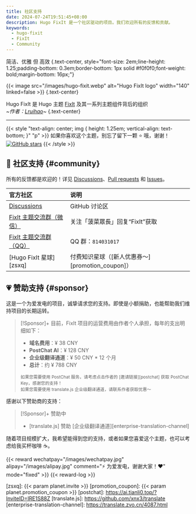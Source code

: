 ```yaml
---
title: 社区支持
date: 2024-07-24T19:51:45+08:00
description: Hugo FixIt 是一个社区驱动的项目。我们欢迎所有的反馈和贡献。
keywords:
  - hugo-fixit
  - FixIt
  - Community
---
```


简洁、优雅 但 高效
{.text-center, style="font-size: 2em;line-height: 1.25;padding-bottom: 0.3em;border-bottom: 1px solid #f0f0f0;font-weight: bold;margin-bottom: 16px;"}

{{< image src="/images/hugo-fixit.webp" alt="Hugo FixIt logo" width="140" linked=false >}}
{.text-center}

Hugo FixIt 是 Hugo 主题 [FixIt][FixIt] 及其一系列主题组件背后的组织\
_~作者：[Lruihao][author]~_
{.text-center}

---

{{< style "text-align: center; img { height: 1.25em; vertical-align: text-bottom; }" "p" >}}
如果你喜欢这个主题，别忘了留下一颗 ⭐️ 哦，谢谢！[![GitHub stars](https://img.shields.io/github/stars/hugo-fixit/FixIt?style=social)](https://github.com/hugo-fixit/FixIt)
{{< /style >}}

## 💬 社区支持 {#community}

所有的反馈都是欢迎的！详见 [Discussions][discussions]、[Pull requests][pulls] 和 [Issues][issues]。

| 官方社区                           | 说明                                             |
| :--------------------------------- | :----------------------------------------------- |
| [Discussions][discussions]         | GitHub 讨论区                                    |
| [FixIt 主题交流群（微信）][wx-mp]  | 关注「菠菜眾長」回复“FixIt”获取                  |
| [FixIt 主题交流群（QQ）][qq-group] | QQ 群：`814031017`                               |
| [Hugo FixIt 星球][zsxq]            | 付费知识星球（[新人优惠券～][promotion_coupon]） |

<!-- ## 💰 有偿支持 {#paid-support} -->

## 💗 赞助支持 {#sponsor}
<!-- markdownlint-disable search-replace -->
这是一个为爱发电的项目，诚挚请求您的支持。即使是小额捐助，也能帮助我们维持项目的长期运转。

> [!Sponsor]+ 目前，FixIt 项目的运营费用由作者个人承担，每年的支出明细如下：
>
> - **域名费用**：¥ 38 CNY
> - **PostChat AI**：¥ 128 CNY
> - **企业级翻译通道**：¥ 50 CNY * 12 个月
> - **总计**：约 ¥ 788 CNY
>
> <small class="text-secondary">如果您需要使用 PostChat 服务，请考虑点击作者的 [邀请链接][postchat] 获取 PostChat Key，感谢您的支持！</small><br>
> <small class="text-secondary">如果您需要使用 translate.js 企业级翻译通道，请联系作者获取优惠～</small>

感谢以下赞助商的支持：

> [!Sponsor]+ 赞助中
>
> - [translate.js] 赞助 [企业级翻译通道][enterprise-translation-channel]

随着项目规模扩大，我希望能得到您的支持，或者如果您喜爱这个主题，也可以考虑给我买杯咖啡 ☕️。

{{< reward wechatpay="/images/wechatpay.jpg" alipay="/images/alipay.jpg" comment="⚡️ 为爱发电，谢谢大家！❤️" mode="fixed" >}}
{{< reward-log >}}

<!-- markdownlint-enable search-replace -->
<!-- link reference definition -->
<!-- markdownlint-disable-file reference-links-images no-inline-html -->
[fixit]: https://github.com/hugo-fixit/FixIt
[author]: https://github.com/Lruihao
[discussions]: https://github.com/orgs/hugo-fixit/discussions
[pulls]: https://github.com/hugo-fixit/FixIt/pulls
[issues]: https://github.com/hugo-fixit/FixIt/issues
[qq-group]: https://qm.qq.com/cgi-bin/qm/qr?k=awbwdTtSQ_-H5QGzeJxdWgv6JMbNehNM&jump_from=webapi
[wx-mp]: https://lruihao.cn/images/qr-wx-mp.webp
[zsxq]: {{< param planet.invite >}}
[promotion_coupon]: {{< param planet.promotion_coupon >}}
[postchat]: https://ai.tianli0.top/?InviteID=IRE1S88Z
[translate.js]: https://github.com/xnx3/translate
[enterprise-translation-channel]: https://translate.zvo.cn/4087.html
